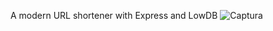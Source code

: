 A modern URL shortener with Express and LowDB ![Captura](https://user-images.githubusercontent.com/53188140/124960503-654fc500-dfea-11eb-96b6-647152055f3c.PNG)
